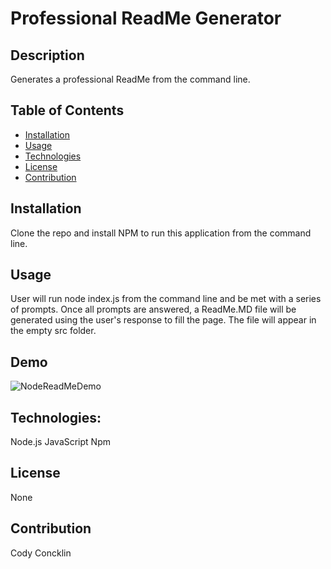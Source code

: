 # Professional ReadMe Generator
  
  ## Description 
  Generates a professional ReadMe from the command line. 
  
  ## Table of Contents
  
  * [Installation](#installation)
  * [Usage](#usage)
  * [Technologies](#technologies)
  * [License](#license)
  * [Contribution](#contribution)
  

  
  ## Installation
  Clone the repo and install NPM to run this application from the command line.
  
  ## Usage 
  User will run node index.js from the command line and be met with a series of prompts. Once all prompts are answered, a ReadMe.MD file will be generated using the user's response to fill the page. The file will appear in the empty src folder.

  ## Demo

  
  ![NodeReadMeDemo](utils/ReadMeGeneratorDemo.gif)

  ## Technologies:
  Node.js
  JavaScript
  Npm

  ## License
  None
  
  ## Contribution
  Cody Concklin
  